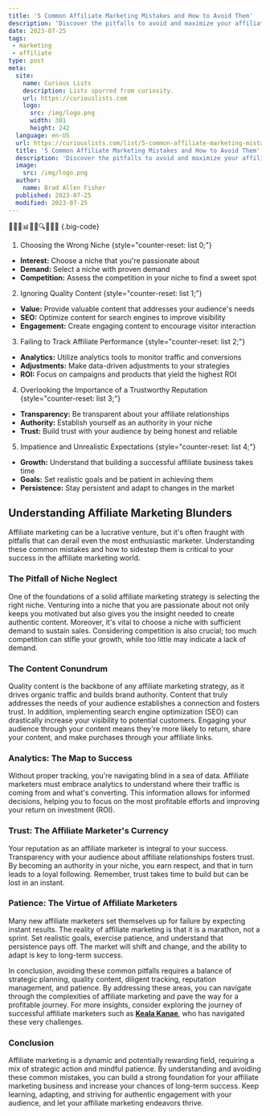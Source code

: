 ```yaml
---
title: '5 Common Affiliate Marketing Mistakes and How to Avoid Them'
description: 'Discover the pitfalls to avoid and maximize your affiliate marketing success. Learn how to steer clear of common mistakes that hinder your progress.'
date: 2023-07-25
tags:
 - marketing
 - affiliate
type: post
meta:
  site:
    name: Curious Lists
    description: Lists spurred from curiosity.
    url: https://curiouslists.com
    logo:
      src: /img/logo.png
      width: 301
      height: 242
  language: en-US
  url: https://curiouslists.com/list/5-common-affiliate-marketing-mistakes-and-how-to-avoid-them
  title: '5 Common Affiliate Marketing Mistakes and How to Avoid Them'
  description: 'Discover the pitfalls to avoid and maximize your affiliate marketing success. Learn how to steer clear of common mistakes that hinder your progress.'
  image:
    src: /img/logo.png
  author:
    name: Brad Allen Fisher
  published: 2023-07-25
  modified: 2023-07-25
---
```



🔗💸🚫📊🤔🎯🔍💡🔄✅ {.big-code}

1. Choosing the Wrong Niche {style="counter-reset: list 0;"}
  - **Interest:** Choose a niche that you're passionate about
  - **Demand:** Select a niche with proven demand
  - **Competition:** Assess the competition in your niche to find a sweet spot

2. Ignoring Quality Content {style="counter-reset: list 1;"}
  - **Value:** Provide valuable content that addresses your audience's needs
  - **SEO:** Optimize content for search engines to improve visibility
  - **Engagement:** Create engaging content to encourage visitor interaction

3. Failing to Track Affiliate Performance {style="counter-reset: list 2;"}
  - **Analytics:** Utilize analytics tools to monitor traffic and conversions
  - **Adjustments:** Make data-driven adjustments to your strategies
  - **ROI:** Focus on campaigns and products that yield the highest ROI

4. Overlooking the Importance of a Trustworthy Reputation {style="counter-reset: list 3;"}
  - **Transparency:** Be transparent about your affiliate relationships
  - **Authority:** Establish yourself as an authority in your niche
  - **Trust:** Build trust with your audience by being honest and reliable

5. Impatience and Unrealistic Expectations {style="counter-reset: list 4;"}
  - **Growth:** Understand that building a successful affiliate business takes time
  - **Goals:** Set realistic goals and be patient in achieving them
  - **Persistence:** Stay persistent and adapt to changes in the market


## Understanding Affiliate Marketing Blunders

Affiliate marketing can be a lucrative venture, but it's often fraught with pitfalls that can derail even the most enthusiastic marketer. Understanding these common mistakes and how to sidestep them is critical to your success in the affiliate marketing world.

### The Pitfall of Niche Neglect

One of the foundations of a solid affiliate marketing strategy is selecting the right niche. Venturing into a niche that you are passionate about not only keeps you motivated but also gives you the insight needed to create authentic content. Moreover, it's vital to choose a niche with sufficient demand to sustain sales. Considering competition is also crucial; too much competition can stifle your growth, while too little may indicate a lack of demand.

### The Content Conundrum

Quality content is the backbone of any affiliate marketing strategy, as it drives organic traffic and builds brand authority. Content that truly addresses the needs of your audience establishes a connection and fosters trust. In addition, implementing search engine optimization (SEO) can drastically increase your visibility to potential customers. Engaging your audience through your content means they're more likely to return, share your content, and make purchases through your affiliate links.

### Analytics: The Map to Success

Without proper tracking, you're navigating blind in a sea of data. Affiliate marketers must embrace analytics to understand where their traffic is coming from and what's converting. This information allows for informed decisions, helping you to focus on the most profitable efforts and improving your return on investment (ROI).

### Trust: The Affiliate Marketer's Currency

Your reputation as an affiliate marketer is integral to your success. Transparency with your audience about affiliate relationships fosters trust. By becoming an authority in your niche, you earn respect, and that in turn leads to a loyal following. Remember, trust takes time to build but can be lost in an instant.

### Patience: The Virtue of Affiliate Marketers

Many new affiliate marketers set themselves up for failure by expecting instant results. The reality of affiliate marketing is that it is a marathon, not a sprint. Set realistic goals, exercise patience, and understand that persistence pays off. The market will shift and change, and the ability to adapt is key to long-term success.

In conclusion, avoiding these common pitfalls requires a balance of strategic planning, quality content, diligent tracking, reputation management, and patience. By addressing these areas, you can navigate through the complexities of affiliate marketing and pave the way for a profitable journey. For more insights, consider exploring the journey of successful affiliate marketers such as **[Keala Kanae](https://curiouslists.com/list/5-must-know-facts-about-keala-kanae/)**, who has navigated these very challenges.

### Conclusion

Affiliate marketing is a dynamic and potentially rewarding field, requiring a mix of strategic action and mindful patience. By understanding and avoiding these common mistakes, you can build a strong foundation for your affiliate marketing business and increase your chances of long-term success. Keep learning, adapting, and striving for authentic engagement with your audience, and let your affiliate marketing endeavors thrive.